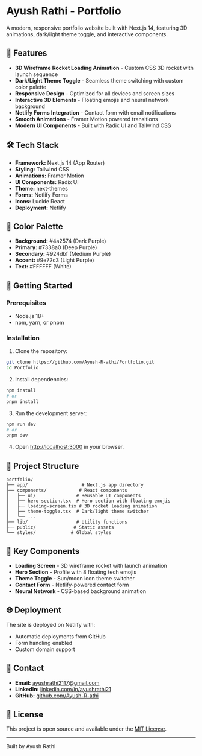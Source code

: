 # Ayush Rathi - Portfolio

A modern, responsive portfolio website built with Next.js 14, featuring 3D animations, dark/light theme toggle, and interactive components.

## 🚀 Features

- **3D Wireframe Rocket Loading Animation** - Custom CSS 3D rocket with launch sequence
- **Dark/Light Theme Toggle** - Seamless theme switching with custom color palette
- **Responsive Design** - Optimized for all devices and screen sizes
- **Interactive 3D Elements** - Floating emojis and neural network background
- **Netlify Forms Integration** - Contact form with email notifications
- **Smooth Animations** - Framer Motion powered transitions
- **Modern UI Components** - Built with Radix UI and Tailwind CSS

## 🛠️ Tech Stack

- **Framework:** Next.js 14 (App Router)
- **Styling:** Tailwind CSS
- **Animations:** Framer Motion
- **UI Components:** Radix UI
- **Theme:** next-themes
- **Forms:** Netlify Forms
- **Icons:** Lucide React
- **Deployment:** Netlify

## 🎨 Color Palette

- **Background:** #4a2574 (Dark Purple)
- **Primary:** #7338a0 (Deep Purple)
- **Secondary:** #924dbf (Medium Purple)
- **Accent:** #9e72c3 (Light Purple)
- **Text:** #FFFFFF (White)

## 🚀 Getting Started

### Prerequisites

- Node.js 18+ 
- npm, yarn, or pnpm

### Installation

1. Clone the repository:
```bash
git clone https://github.com/Ayush-R-athi/Portfolio.git
cd Portfolio
```

2. Install dependencies:
```bash
npm install
# or
pnpm install
```

3. Run the development server:
```bash
npm run dev
# or
pnpm dev
```

4. Open [http://localhost:3000](http://localhost:3000) in your browser.

## 📁 Project Structure

```
portfolio/
├── app/                    # Next.js app directory
├── components/            # React components
│   ├── ui/               # Reusable UI components
│   ├── hero-section.tsx  # Hero section with floating emojis
│   ├── loading-screen.tsx # 3D rocket loading animation
│   ├── theme-toggle.tsx  # Dark/light theme switcher
│   └── ...
├── lib/                  # Utility functions
├── public/              # Static assets
└── styles/             # Global styles
```

## 🎯 Key Components

- **Loading Screen** - 3D wireframe rocket with launch animation
- **Hero Section** - Profile with 8 floating tech emojis
- **Theme Toggle** - Sun/moon icon theme switcher
- **Contact Form** - Netlify-powered contact form
- **Neural Network** - CSS-based background animation

## 🌐 Deployment

The site is deployed on Netlify with:
- Automatic deployments from GitHub
- Form handling enabled
- Custom domain support

## 📧 Contact

- **Email:** ayushrathi2117@gmail.com
- **LinkedIn:** [linkedin.com/in/ayushrathi21](https://linkedin.com/in/ayushrathi21)
- **GitHub:** [github.com/Ayush-R-athi](https://github.com/Ayush-R-athi)

## 📄 License

This project is open source and available under the [MIT License](LICENSE).

---

Built by Ayush Rathi